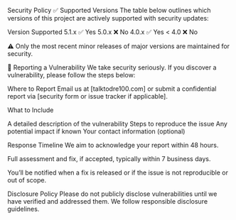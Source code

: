 Security Policy
✅ Supported Versions
The table below outlines which versions of this project are actively supported with security updates:

Version	Supported
5.1.x	✅ Yes
5.0.x	❌ No
4.0.x	✅ Yes
< 4.0	❌ No

⚠️ Only the most recent minor releases of major versions are maintained for security.

📢 Reporting a Vulnerability
We take security seriously. If you discover a vulnerability, please follow the steps below:

Where to Report
Email us at [talktodre100.com] or submit a confidential report via [security form or issue tracker if applicable].

What to Include

A detailed description of the vulnerability
Steps to reproduce the issue
Any potential impact if known
Your contact information (optional)

Response Timeline
We aim to acknowledge your report within 48 hours.

Full assessment and fix, if accepted, typically within 7 business days.

You’ll be notified when a fix is released or if the issue is not reproducible or out of scope.

Disclosure Policy
Please do not publicly disclose vulnerabilities until we have verified and addressed them. We follow responsible disclosure guidelines.
